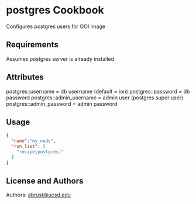 postgres Cookbook
==============
Configures postgres users for OOI image

Requirements
------------
Assumes postgres server is already installed

Attributes
----------

postgres::username = db username (default = ion)
postgres::password = db password
postgres::admin_username = admin user (postgres super user)
postgres::admin_password = admin password


Usage
-----

```json
{
  "name":"my_node",
  "run_list": [
    "recipe[postgres]"
  ]
}
```


License and Authors
-------------------
Authors: abrust@ucsd.edu
